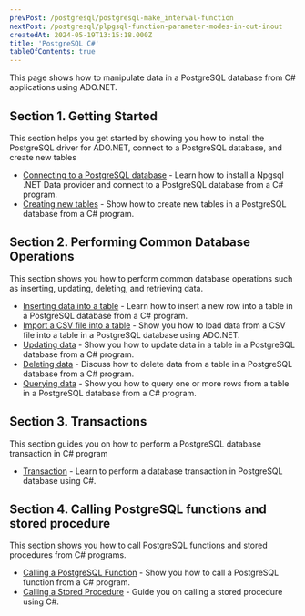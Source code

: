 ```yaml
---
prevPost: /postgresql/postgresql-make_interval-function
nextPost: /postgresql/plpgsql-function-parameter-modes-in-out-inout
createdAt: 2024-05-19T13:15:18.000Z
title: 'PostgreSQL C#'
tableOfContents: true
---
```


This page shows how to manipulate data in a PostgreSQL database from C# applications using ADO.NET.

## Section 1. Getting Started

This section helps you get started by showing you how to install the PostgreSQL driver for ADO.NET, connect to a PostgreSQL database, and create new tables

- [Connecting to a PostgreSQL database](/postgresql/postgresql-csharp/postgresql-csharp-connect) - Learn how to install a Npgsql .NET Data provider and connect to a PostgreSQL database from a C# program.
- [Creating new tables](/postgresql/postgresql-csharp/postgresql-csharp-create-table) - Show how to create new tables in a PostgreSQL database from a C# program.

## Section 2. Performing Common Database Operations

This section shows you how to perform common database operations such as inserting, updating, deleting, and retrieving data.

- [Inserting data into a table](/postgresql/postgresql-csharp/postgresql-csharp-insert) - Learn how to insert a new row into a table in a PostgreSQL database from a C# program.
- [Import a CSV file into a table](/postgresql/postgresql-csharp/postgresql-csharp-import-csv-file) - Show you how to load data from a CSV file into a table in a PostgreSQL database using ADO.NET.
- [Updating data](/postgresql/postgresql-csharp/postgresql-csharp-update) - Show you how to update data in a table in a PostgreSQL database from a C# program.
- [Deleting data](/postgresql/postgresql-csharp/postgresql-csharp-delete) - Discuss how to delete data from a table in a PostgreSQL database from a C# program.
- [Querying data](/postgresql/postgresql-csharp/postgresql-csharp-select) - Show you how to query one or more rows from a table in a PostgreSQL database from a C# program.

## Section 3. Transactions

This section guides you on how to perform a PostgreSQL database transaction in C# program

- [Transaction](/postgresql/postgresql-csharp/postgresql-csharp-transaction) - Learn to perform a database transaction in PostgreSQL database using C#.

## Section 4. Calling PostgreSQL functions and stored procedure

This section shows you how to call PostgreSQL functions and stored procedures from C# programs.

- [Calling a PostgreSQL Function](/postgresql/postgresql-csharp/postgresql-csharp-call-postgresql-function) - Show you how to call a PostgreSQL function from a C# program.
- [Calling a Stored Procedure](/postgresql/postgresql-csharp/postgresql-csharp-call-a-stored-procedure) - Guide you on calling a stored procedure using C#.
